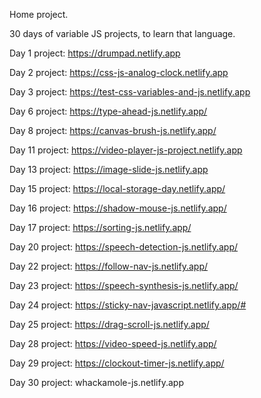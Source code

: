 Home project.

30 days of variable JS projects, to learn that language.

Day 1 project: https://drumpad.netlify.app

Day 2 project: https://css-js-analog-clock.netlify.app

Day 3 project: https://test-css-variables-and-js.netlify.app

Day 6 project: https://type-ahead-js.netlify.app/

Day 8 project: https://canvas-brush-js.netlify.app/

Day 11 project: https://video-player-js-project.netlify.app

Day 13 project: https://image-slide-js.netlify.app

Day 15 project: https://local-storage-day.netlify.app/

Day 16 project: https://shadow-mouse-js.netlify.app/

Day 17 project: https://sorting-js.netlify.app/

Day 20 project: https://speech-detection-js.netlify.app/

Day 22 project: https://follow-nav-js.netlify.app/

Day 23 project: https://speech-synthesis-js.netlify.app/

Day 24 project: https://sticky-nav-javascript.netlify.app/#

Day 25 project: https://drag-scroll-js.netlify.app/

Day 28 project: https://video-speed-js.netlify.app/

Day 29 project: https://clockout-timer-js.netlify.app/

Day 30 project: whackamole-js.netlify.app
